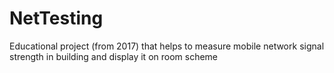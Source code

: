 # NetTesting
Educational project (from 2017) that helps to measure mobile network signal strength in building and display it on room scheme

<gif src="device-2017-06-25-231903.gif" width="100">
